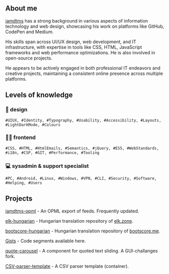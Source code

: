 ## About me 

[iamdtms](https://iamdtms.hu) has a strong background in various aspects of information technology and web design, showcasing his work on platforms like GitHub, CodePen and Medium. 

His skills span across UI/UX design, web development, and IT infrastructure, with expertise in tools like CSS, HTML, JavaScript frameworks and web performance optimizations. He is also involved in open-source projects.

He appears to be actively engaged in both professional IT endeavors and creative projects, maintaining a consistent online presence across multiple platforms.

## Levels of knowledge

### 🎨 design
```
#UIUX, #Identity, #Typography, #Usability, #Accessibility, #Layouts, #LightDarkMode, #Colours
```

### 🧑‍💻 frontend
```
#CSS, #HTML, #HtmlEmails, #Semantics, #jQuery, #ES5, #WebStandards, #i18n, #CSP, #GIT, #Performance, #Tooling
```

### 💻 sysadmin & support specialist
```
#PC, #Android, #Linux, #Windows, #VPN, #CLI, #Security, #Software, #Helping, #Users
```

## Projects

[iamdtms-opml](https://github.com/iamdtms/iamdtms-opml) - An OPML export of feeds. Frequently updated.

[elk-hungarian](https://github.com/iamdtms/elk-hungarian) - Hungarian translation repository of [elk.zone](https://elk.zone).

[bootscore-hungarian](https://github.com/iamdtms/bootscore-hungarian) - Hungarian translation repository of [bootscore.me](https://bootscore.me).

[Gists](https://gist.github.com/iamdtms) - Code segments available here.

[quote-carousel](https://github.com/iamdtms/quote-carousel) - A component for quoted text sliding. A GUI-challanges fork. 

[CSV-parser-template](https://github.com/iamdtms/CSV-parser-template) - A CSV parser template (container).

